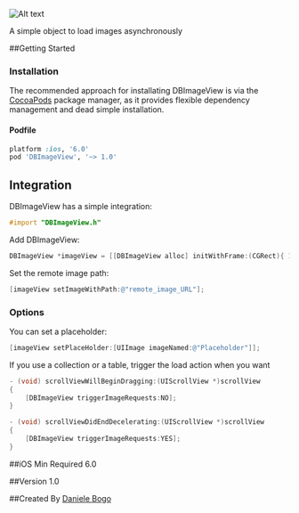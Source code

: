 ![Alt text](http://bogodaniele.com/apps/development/dbimageview/github/dbimageview_splash.png)

A simple object to load images asynchronously

##Getting Started

### Installation

The recommended approach for installating DBImageView is via the [CocoaPods](http://cocoapods.org/) package manager, as it provides flexible dependency management and dead simple installation.

#### Podfile
```ruby
platform :ios, '6.0'
pod 'DBImageView', '~> 1.0'
```
## Integration
DBImageView has a simple integration:
```objective-c
#import "DBImageView.h"
```
Add DBImageView:
```objective-c
DBImageView *imageView = [[DBImageView alloc] initWithFrame:(CGRect){ 10, 10, 60, 60 }];
```

Set the remote image path:
```objective-c
[imageView setImageWithPath:@"remote_image_URL"];
```

### Options
You can set a placeholder:
```objective-c
[imageView setPlaceHolder:[UIImage imageNamed:@"Placeholder"]];
```
If you use a collection or a table, trigger the load action when you want
```objective-c
- (void) scrollViewWillBeginDragging:(UIScrollView *)scrollView
{
	[DBImageView triggerImageRequests:NO];
}

- (void) scrollViewDidEndDecelerating:(UIScrollView *)scrollView
{
	[DBImageView triggerImageRequests:YES];
}
```
##iOS Min Required
6.0

##Version
1.0

##Created By
[Daniele Bogo](https://github.com/danielebogo)
